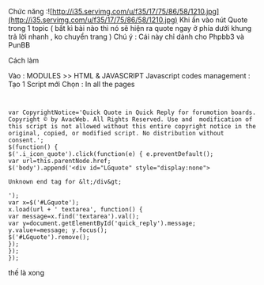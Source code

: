 Chức năng :![http://i35.servimg.com/u/f35/17/75/86/58/1210.jpg](http://i35.servimg.com/u/f35/17/75/86/58/1210.jpg)
Khi ấn vào nút Quote trong 1 topic ( bất kì bài nào thì nó sẽ hiện ra quote ngay ở phía dưới khung trả lời nhanh , ko chuyển trang )
Chú ý : Cái này chỉ dành cho Phpbb3 và PunBB

Cách làm

Vào : MODULES >> HTML & JAVASCRIPT
Javascript codes management : Tạo 1 Script mới
Chọn : In all the pages

```


var CopyrightNotice='Quick Quote in Quick Reply for forumotion boards. Copyright © by AvacWeb. All Rights Reserved. Use and  modification of this script is not allowed without this entire copyright notice in the original, copied, or modified script. No distribution without consent.';
$(function() {
$('.i_icon_quote').click(function(e) { e.preventDefault();
var url=this.parentNode.href;
$('body').append('<div id="LGquote" style="display:none">

Unknown end tag for &lt;/div&gt;

');
var x=$('#LGquote');
x.load(url + ' textarea', function() {
var message=x.find('textarea').val();
var y=document.getElementById('quick_reply').message;
y.value+=message; y.focus();
$('#LGquote').remove();
});
});
});
```

thế là xong